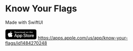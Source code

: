 # Know Your Flags
Made with SwiftUI

<img src="images/appstore.png" width="100"> https://apps.apple.com/us/app/know-your-flags/id1484270248
